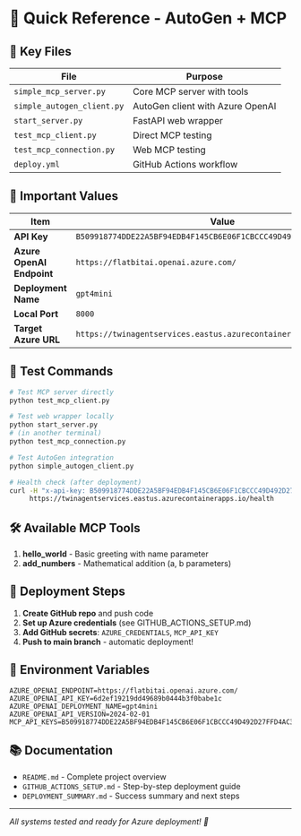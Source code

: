 # 🚀 Quick Reference - AutoGen + MCP

## 📁 Key Files
| File | Purpose |
|------|---------|
| `simple_mcp_server.py` | Core MCP server with tools |
| `simple_autogen_client.py` | AutoGen client with Azure OpenAI |
| `start_server.py` | FastAPI web wrapper |
| `test_mcp_client.py` | Direct MCP testing |
| `test_mcp_connection.py` | Web MCP testing |
| `deploy.yml` | GitHub Actions workflow |

## 🔑 Important Values
| Item | Value |
|------|-------|
| **API Key** | `B509918774DDE22A5BF94EDB4F145CB6E06F1CBCCC49D492D27FFD4AC3667A71` |
| **Azure OpenAI Endpoint** | `https://flatbitai.openai.azure.com/` |
| **Deployment Name** | `gpt4mini` |
| **Local Port** | `8000` |
| **Target Azure URL** | `https://twinagentservices.eastus.azurecontainerapps.io` |

## 🧪 Test Commands
```bash
# Test MCP server directly
python test_mcp_client.py

# Test web wrapper locally
python start_server.py
# (in another terminal)
python test_mcp_connection.py

# Test AutoGen integration
python simple_autogen_client.py

# Health check (after deployment)
curl -H "x-api-key: B509918774DDE22A5BF94EDB4F145CB6E06F1CBCCC49D492D27FFD4AC3667A71" \
     https://twinagentservices.eastus.azurecontainerapps.io/health
```

## 🛠️ Available MCP Tools
1. **hello_world** - Basic greeting with name parameter
2. **add_numbers** - Mathematical addition (a, b parameters)

## 🚀 Deployment Steps
1. **Create GitHub repo** and push code
2. **Set up Azure credentials** (see GITHUB_ACTIONS_SETUP.md)
3. **Add GitHub secrets**: `AZURE_CREDENTIALS`, `MCP_API_KEY`
4. **Push to main branch** - automatic deployment!

## 🔧 Environment Variables
```env
AZURE_OPENAI_ENDPOINT=https://flatbitai.openai.azure.com/
AZURE_OPENAI_API_KEY=6d2ef19219dd49689b0444b3f0babe1c
AZURE_OPENAI_DEPLOYMENT_NAME=gpt4mini
AZURE_OPENAI_API_VERSION=2024-02-01
MCP_API_KEYS=B509918774DDE22A5BF94EDB4F145CB6E06F1CBCCC49D492D27FFD4AC3667A71
```

## 📚 Documentation
- `README.md` - Complete project overview
- `GITHUB_ACTIONS_SETUP.md` - Step-by-step deployment guide
- `DEPLOYMENT_SUMMARY.md` - Success summary and next steps

---
*All systems tested and ready for Azure deployment! 🌟*
